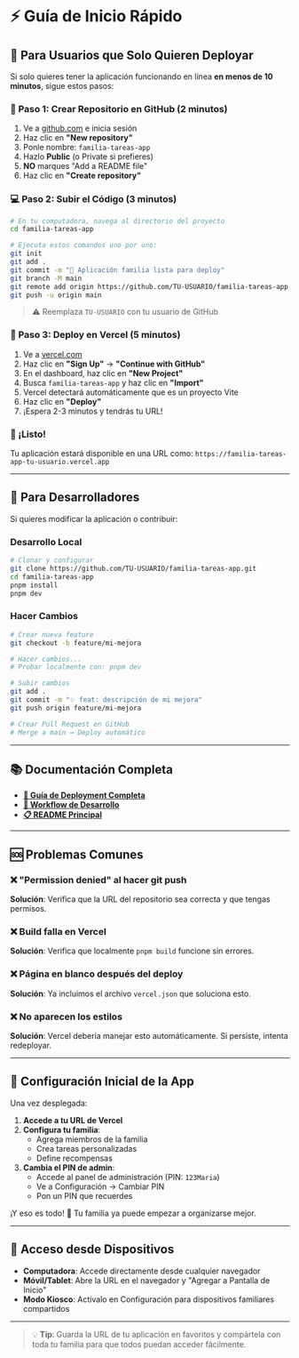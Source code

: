 # ⚡ Guía de Inicio Rápido

## 🎯 Para Usuarios que Solo Quieren Deployar

Si solo quieres tener la aplicación funcionando en línea **en menos de 10 minutos**, sigue estos pasos:

### 📁 Paso 1: Crear Repositorio en GitHub (2 minutos)
1. Ve a [github.com](https://github.com) e inicia sesión
2. Haz clic en **"New repository"**
3. Ponle nombre: `familia-tareas-app`
4. Hazlo **Public** (o Private si prefieres)
5. **NO** marques "Add a README file"
6. Haz clic en **"Create repository"**

### 💻 Paso 2: Subir el Código (3 minutos)
```bash
# En tu computadora, navega al directorio del proyecto
cd familia-tareas-app

# Ejecuta estos comandos uno por uno:
git init
git add .
git commit -m "🎉 Aplicación familia lista para deploy"
git branch -M main
git remote add origin https://github.com/TU-USUARIO/familia-tareas-app.git
git push -u origin main
```
> ⚠️ Reemplaza `TU-USUARIO` con tu usuario de GitHub

### 🚀 Paso 3: Deploy en Vercel (5 minutos)
1. Ve a [vercel.com](https://vercel.com)
2. Haz clic en **"Sign Up"** → **"Continue with GitHub"**
3. En el dashboard, haz clic en **"New Project"**
4. Busca `familia-tareas-app` y haz clic en **"Import"**
5. Vercel detectará automáticamente que es un proyecto Vite
6. Haz clic en **"Deploy"**
7. ¡Espera 2-3 minutos y tendrás tu URL!

### 🎉 ¡Listo!
Tu aplicación estará disponible en una URL como:
`https://familia-tareas-app-tu-usuario.vercel.app`

---

## 🔧 Para Desarrolladores

Si quieres modificar la aplicación o contribuir:

### Desarrollo Local
```bash
# Clonar y configurar
git clone https://github.com/TU-USUARIO/familia-tareas-app.git
cd familia-tareas-app
pnpm install
pnpm dev
```

### Hacer Cambios
```bash
# Crear nueva feature
git checkout -b feature/mi-mejora

# Hacer cambios...
# Probar localmente con: pnpm dev

# Subir cambios
git add .
git commit -m "✨ feat: descripción de mi mejora"
git push origin feature/mi-mejora

# Crear Pull Request en GitHub
# Merge a main → Deploy automático
```

---

## 📚 Documentación Completa

- **[📖 Guía de Deployment Completa](./vercel-deployment-guide.md)**
- **[🔄 Workflow de Desarrollo](./development-workflow.md)**
- **[📋 README Principal](../README.md)**

---

## 🆘 Problemas Comunes

### ❌ "Permission denied" al hacer git push
**Solución**: Verifica que la URL del repositorio sea correcta y que tengas permisos.

### ❌ Build falla en Vercel
**Solución**: Verifica que localmente `pnpm build` funcione sin errores.

### ❌ Página en blanco después del deploy
**Solución**: Ya incluimos el archivo `vercel.json` que soluciona esto.

### ❌ No aparecen los estilos
**Solución**: Vercel debería manejar esto automáticamente. Si persiste, intenta redeployar.

---

## 🎯 Configuración Inicial de la App

Una vez desplegada:

1. **Accede a tu URL de Vercel**
2. **Configura tu familia**:
   - Agrega miembros de la familia
   - Crea tareas personalizadas
   - Define recompensas
3. **Cambia el PIN de admin**:
   - Accede al panel de administración (PIN: `123Maria`)
   - Ve a Configuración → Cambiar PIN
   - Pon un PIN que recuerdes

¡Y eso es todo! 🎉 Tu familia ya puede empezar a organizarse mejor.

---

## 📱 Acceso desde Dispositivos

- **Computadora**: Accede directamente desde cualquier navegador
- **Móvil/Tablet**: Abre la URL en el navegador y "Agregar a Pantalla de Inicio"
- **Modo Kiosco**: Actívalo en Configuración para dispositivos familiares compartidos

---

> 💡 **Tip**: Guarda la URL de tu aplicación en favoritos y compártela con toda tu familia para que todos puedan acceder fácilmente.
